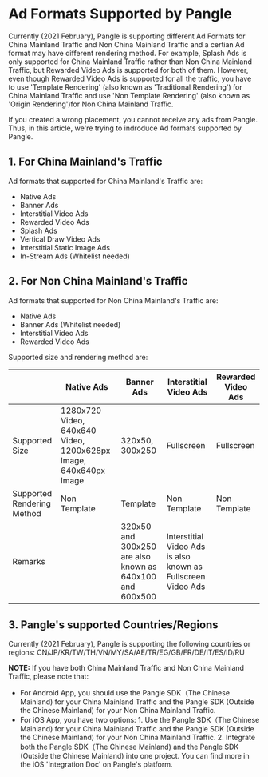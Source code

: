 



# Ad Formats Supported by Pangle

Currently (2021 February), Pangle is supporting different Ad Formats for China Mainland Traffic and Non China Mainland Traffic and a certian Ad format may have different rendering method. 
For example, Splash Ads is only supported for China Mainland Traffic rather than Non China Mainland Traffic, but Rewarded Video Ads is supported for both of them. 
However, even though Rewarded Video Ads is supported for all the traffic, you have to use 'Template Rendering' (also known as 'Traditional Rendering') for China Mainland Traffic and use 'Non Template Rendering' (also known as 'Origin Rendering')for Non China Mainland Traffic.

If you created a wrong placement, you cannot receive any ads from Pangle.
Thus, in this article, we're trying to indroduce Ad formats supported by Pangle.

## 1. For China Mainland's Traffic

Ad formats that supported for China Mainland's Traffic are:
- Native Ads
- Banner Ads
- Interstitial Video Ads
- Rewarded Video Ads
- Splash Ads
- Vertical Draw Video Ads
- Interstitial Static Image Ads
- In-Stream Ads (Whitelist needed)


## 2. For Non China Mainland's Traffic
Ad formats that supported for Non China Mainland's Traffic are:

- Native Ads
- Banner Ads (Whitelist needed)
- Interstitial Video Ads
- Rewarded Video Ads


Supported size and rendering method are:


|                  | Native Ads | Banner Ads | Interstitial Video Ads| Rewarded Video Ads |
|-------------------|--------------------|--------------------|---------------------|---------------------|
| Supported Size  | 1280x720 Video, 640x640 Video, 1200x628px Image, 640x640px Image |  320x50, 300x250 | Fullscreen |  Fullscreen |
| Supported Rendering Method| Non Template   |  Template   | Non Template | Non Template |
| Remarks          |    | 320x50 and 300x250 are also known as 640x100 and 600x500 | Interstitial Video Ads is also known as Fullscreen Video Ads |   |



## 3. Pangle's supported Countries/Regions 

Currently (2021 February), Pangle is supporting the following countries or regions:
CN/JP/KR/TW/TH/VN/MY/SA/AE/TR/EG/GB/FR/DE/IT/ES/ID/RU

**NOTE:** 
If you have both China Mainland Traffic and Non China Mainland Traffic, please note that:
- For Android App, you should use the Pangle SDK（The Chinese Mainland) for your China Mainland Traffic and the Pangle SDK (Outside the Chinese Mainland) for your Non China Mainland Traffic. 
- For iOS App, you have two options: 1. Use the Pangle SDK（The Chinese Mainland) for your China Mainland Traffic and the Pangle SDK (Outside the Chinese Mainland) for your Non China Mainland Traffic. 2. Integrate both the Pangle SDK（The Chinese Mainland) and the Pangle SDK (Outside the Chinese Mainland) into one project. You can find more in the iOS 'Integration Doc' on Pangle's platform.







